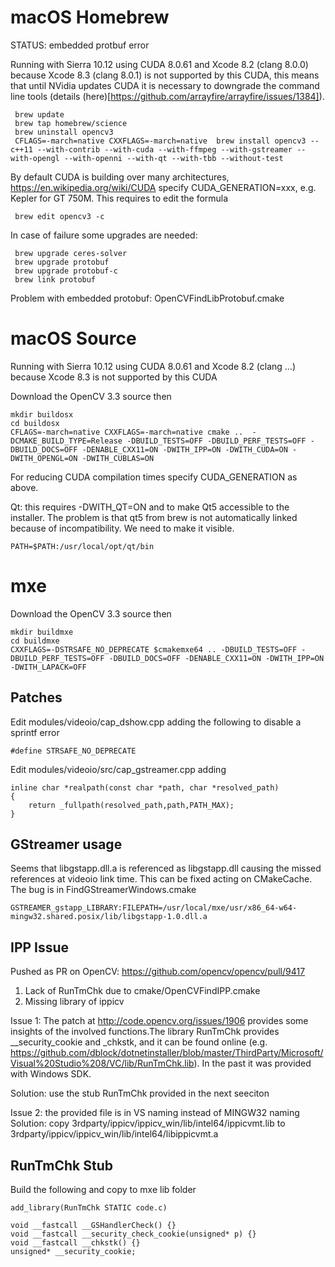 
# macOS Homebrew #
STATUS: embedded protbuf error

Running with Sierra 10.12 using CUDA 8.0.61 and Xcode 8.2 (clang 8.0.0) because Xcode 8.3 (clang 8.0.1) is not supported by this CUDA, this means that until NVidia updates CUDA it is necessary to downgrade the command line tools (details (here)[https://github.com/arrayfire/arrayfire/issues/1384]).

~~~~
 brew update
 brew tap homebrew/science
 brew uninstall opencv3
 CFLAGS=-march=native CXXFLAGS=-march=native  brew install opencv3 --c++11 --with-contrib --with-cuda --with-ffmpeg --with-gstreamer --with-opengl --with-openni --with-qt --with-tbb --without-test
~~~~
By default CUDA is building over many architectures, https://en.wikipedia.org/wiki/CUDA specify CUDA_GENERATION=xxx, e.g. Kepler for GT 750M. This requires to edit the formula
~~~~
 brew edit opencv3 -c
~~~~
 

In case of failure some upgrades are needed:
~~~~
 brew upgrade ceres-solver
 brew upgrade protobuf
 brew upgrade protobuf-c
 brew link protobuf
~~~~

Problem with embedded protobuf: OpenCVFindLibProtobuf.cmake

# macOS Source #

Running with Sierra 10.12 using CUDA 8.0.61 and Xcode 8.2 (clang ...) because Xcode 8.3 is not supported by this CUDA 

Download the OpenCV 3.3 source then

~~~~
mkdir buildosx
cd buildosx
CFLAGS=-march=native CXXFLAGS=-march=native cmake ..  -DCMAKE_BUILD_TYPE=Release -DBUILD_TESTS=OFF -DBUILD_PERF_TESTS=OFF -DBUILD_DOCS=OFF -DENABLE_CXX11=ON -DWITH_IPP=ON -DWITH_CUDA=ON -DWITH_OPENGL=ON -DWITH_CUBLAS=ON
~~~~

For reducing CUDA compilation times specify CUDA_GENERATION as above.

Qt: this requires -DWITH_QT=ON and to make Qt5 accessible to the installer. The problem is that qt5 from brew is not automatically linked because of incompatibility. We need to make it visible.

~~~~
PATH=$PATH:/usr/local/opt/qt/bin
~~~~

# mxe #


Download the OpenCV 3.3 source then

~~~~
mkdir buildmxe
cd buildmxe
CXXFLAGS=-DSTRSAFE_NO_DEPRECATE $cmakemxe64 .. -DBUILD_TESTS=OFF -DBUILD_PERF_TESTS=OFF -DBUILD_DOCS=OFF -DENABLE_CXX11=ON -DWITH_IPP=ON -DWITH_LAPACK=OFF
~~~~

## Patches ##
Edit modules/videoio/cap_dshow.cpp adding the following to disable a sprintf error
~~~~
#define STRSAFE_NO_DEPRECATE 
~~~~

Edit modules/videoio/src/cap_gstreamer.cpp adding
~~~~
inline char *realpath(const char *path, char *resolved_path)
{
    return _fullpath(resolved_path,path,PATH_MAX);
}
~~~~

## GStreamer usage ##

Seems that libgstapp.dll.a is referenced as libgstapp.dll causing the missed references at videoio link time. This can be fixed acting on CMakeCache. The bug is in FindGStreamerWindows.cmake

~~~~
GSTREAMER_gstapp_LIBRARY:FILEPATH=/usr/local/mxe/usr/x86_64-w64-mingw32.shared.posix/lib/libgstapp-1.0.dll.a
~~~~


## IPP Issue ##
Pushed as PR on OpenCV: https://github.com/opencv/opencv/pull/9417

1) Lack of RunTmChk due to cmake/OpenCVFindIPP.cmake
2) Missing library of ippicv

Issue 1: The patch at http://code.opencv.org/issues/1906 provides some insights of the involved functions.The library RunTmChk provides __security_cookie and _chkstk, and it can be found online (e.g. https://github.com/dblock/dotnetinstaller/blob/master/ThirdParty/Microsoft/Visual%20Studio%208/VC/lib/RunTmChk.lib). In the past it was provided with Windows SDK. 

Solution: use the stub RunTmChk provided in the next seeciton

Issue 2: the provided file is in VS naming instead of MINGW32 naming
Solution: copy 3rdparty/ippicv/ippicv_win/lib/intel64/ippicvmt.lib to 3rdparty/ippicv/ippicv_win/lib/intel64/libippicvmt.a




## RunTmChk Stub ##

Build the following and copy to mxe lib folder

~~~~
add_library(RunTmChk STATIC code.c)
~~~~

~~~~
void __fastcall __GSHandlerCheck() {}
void __fastcall __security_check_cookie(unsigned* p) {}
void __fastcall __chkstk() {}
unsigned* __security_cookie;
~~~~

